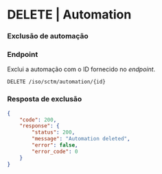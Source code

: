 # DELETE | Automation

### Exclusão de automação

### Endpoint

Exclui a automação com o ID fornecido no *endpoint*.

```
DELETE /iso/sctm/automation/{id}
```

### Resposta de exclusão

```json
{
    "code": 200,
    "response": {
        "status": 200,
        "message": "Automation deleted",
        "error": false,
        "error_code": 0
    }
}
```